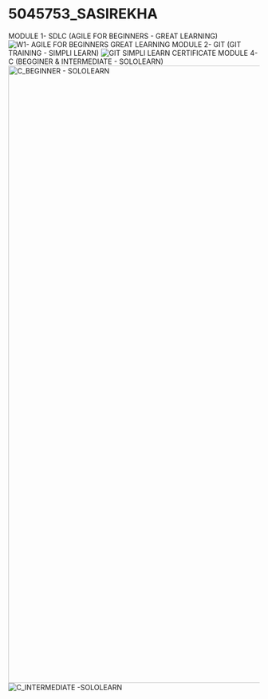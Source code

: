 # 5045753_SASIREKHA

MODULE 1- SDLC (AGILE FOR BEGINNERS - GREAT LEARNING)
![W1- AGILE FOR BEGINNERS GREAT LEARNING](https://github.com/user-attachments/assets/78993c04-efee-4324-9b9a-b085d0fdbaa4)
MODULE 2- GIT (GIT TRAINING - SIMPLI LEARN)
![GIT SIMPLI LEARN CERTIFICATE](https://github.com/user-attachments/assets/7392bdc7-3b9e-4d68-92b8-9f6c00ec49e8)
MODULE 4- C (BEGGINER & INTERMEDIATE - SOLOLEARN)
<img width="1754" height="1238" alt="C_BEGINNER - SOLOLEARN" src="https://github.com/user-attachments/assets/8f779d35-3801-464c-b6ea-567a7a0acc58" />
![C_INTERMEDIATE -SOLOLEARN](https://github.com/user-attachments/assets/3b80d316-1dc5-498b-85f1-963fef34d157)
